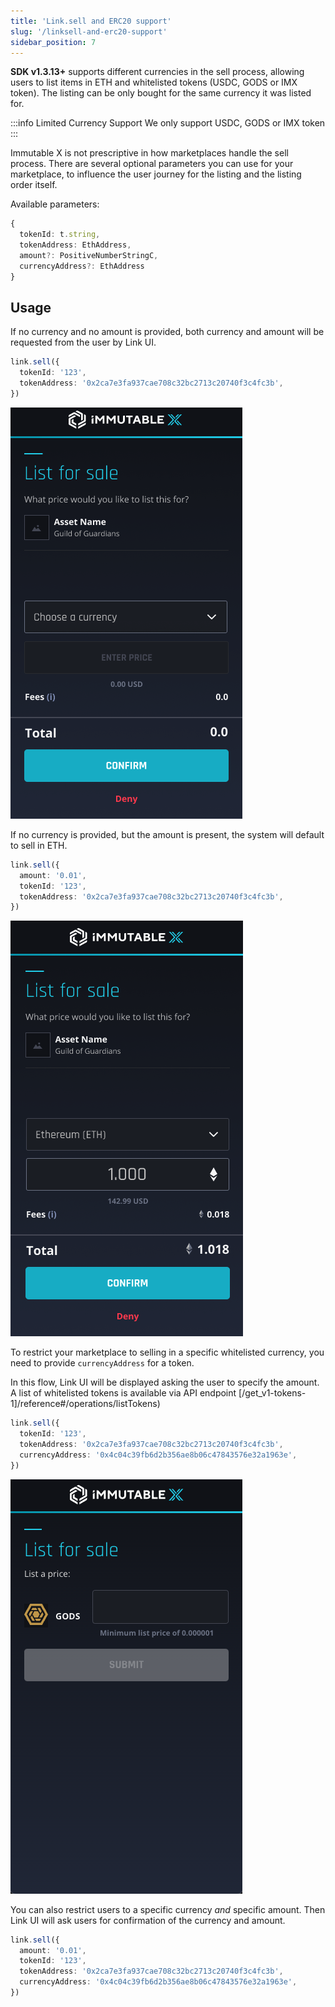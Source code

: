 ```yaml
---
title: 'Link.sell and ERC20 support'
slug: '/linksell-and-erc20-support'
sidebar_position: 7
---
```


**SDK v1.3.13+** supports different currencies in the sell process, allowing users to list items in ETH and whitelisted tokens (USDC, GODS or IMX token). The listing can be only bought for the same currency it was listed for.

:::info Limited Currency Support
We only support USDC, GODS or IMX token
:::

Immutable X is not prescriptive in how marketplaces handle the sell process. There are several optional parameters you can use for your marketplace, to influence the user journey for the listing and the listing order itself.

Available parameters:

```typescript
{
  tokenId: t.string,
  tokenAddress: EthAddress,
  amount?: PositiveNumberStringC,
  currencyAddress?: EthAddress
}
```

## Usage

If no currency and no amount is provided, both currency and amount will be requested from the user by Link UI.

```typescript
link.sell({
  tokenId: '123',
  tokenAddress: '0x2ca7e3fa937cae708c32bc2713c20740f3c4fc3b',
})
```

![List for sale and Select both Amount and Currency](../../../static/img/linksell-and-erc20-support/list-for-sale-select-amount-currency.png 'List for sale and Select both Amount and Currency')

If no currency is provided, but the amount is present, the system will default to sell in ETH.

```typescript
link.sell({
  amount: '0.01',
  tokenId: '123',
  tokenAddress: '0x2ca7e3fa937cae708c32bc2713c20740f3c4fc3b',
})
```

![Default currency is ETH](../../../static/img/linksell-and-erc20-support/list-for-sale-default-eth.png 'Default currency is ETH')

To restrict your marketplace to selling in a specific whitelisted currency, you need to provide `currencyAddress` for a token.

In this flow, Link UI will be displayed asking the user to specify the amount. A list of whitelisted tokens is available via API endpoint [/get_v1-tokens-1]/reference#/operations/listTokens)

```typescript
link.sell({
  tokenId: '123',
  tokenAddress: '0x2ca7e3fa937cae708c32bc2713c20740f3c4fc3b',
  currencyAddress: '0x4c04c39fb6d2b356ae8b06c47843576e32a1963e',
})
```

![Select amount only](../../../static/img/linksell-and-erc20-support/select-amount.png 'Select Amount only')

You can also restrict users to a specific currency _and_ specific amount. Then Link UI will ask users for confirmation of the currency and amount.

```typescript
link.sell({
  amount: '0.01',
  tokenId: '123',
  tokenAddress: '0x2ca7e3fa937cae708c32bc2713c20740f3c4fc3b',
  currencyAddress: '0x4c04c39fb6d2b356ae8b06c47843576e32a1963e',
})
```
